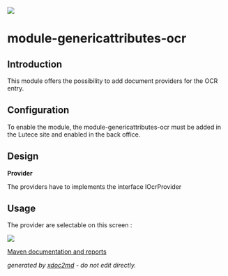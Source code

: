 ![](https://dev.lutece.paris.fr/jenkins/buildStatus/icon?job=ocr-module-ocra2ia-rest-deploy)
# module-genericattributes-ocr

## Introduction

This module offers the possibility to add document providers for the OCR entry.

## Configuration

To enable the module, the module-genericattributes-ocr must be added in the Lutece site and enabled in the back office.

## Design

 **Provider** 

The providers have to implements the interface IOcrProvider

## Usage

The provider are selectable on this screen :

![](https://dev.lutece.paris.fr/plugins/module-genericattributes-ocr/images/List-provider.png)


[Maven documentation and reports](https://dev.lutece.paris.fr/plugins/module-genericattributes-ocr/)



 *generated by [xdoc2md](https://github.com/lutece-platform/tools-maven-xdoc2md-plugin) - do not edit directly.*